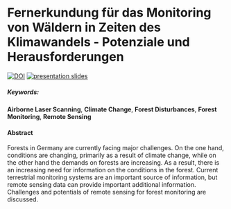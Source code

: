 # Fernerkundung für das Monitoring von Wäldern in Zeiten des Klimawandels - Potenziale und Herausforderungen

[![DOI](https://zenodo.org/badge/911166953.svg)](https://doi.org/10.5281/zenodo.14706837) [![presentation slides](https://img.shields.io/badge/Presentation%20Slides-373b38?logo=revealdotjs&logoColor=white)](https://wiesehahn.github.io/presentation-rs4forestmonitoring/presentation.html)

##### Keywords: 
**Airborne Laser Scanning**, **Climate Change**, **Forest Disturbances**, **Forest Monitoring**, **Remote Sensing** 

#### Abstract

Forests in Germany are currently facing major challenges. On the one hand, conditions are changing, primarily as a result of climate change, while on the other hand the demands on forests are increasing. As a result, there is an increasing need for information on the conditions in the forest. Current terrestrial monitoring systems are an important source of information, but remote sensing data can provide important additional information. Challenges and potentials of remote sensing for forest monitoring are discussed.